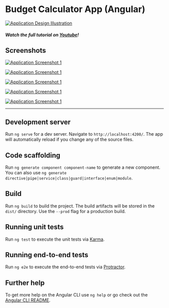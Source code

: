 # Budget Calculator App (Angular)

[![Application Design Illustration](./src/assets/thumbnail.png)](https://youtu.be/sU4z4Ti-8OQ)

##### Watch the full tutorial on [Youtube](https://youtu.be/sU4z4Ti-8OQ)! 

## Screenshots

[![Application Screenshot 1](./src/assets/screenshots/01_Budget_App_Screenshot.png)](https://youtu.be/sU4z4Ti-8OQ)

[![Application Screenshot 1](./src/assets/screenshots/02_Budget_App_Screenshot.png)](https://youtu.be/sU4z4Ti-8OQ)

[![Application Screenshot 1](./src/assets/screenshots/03_Budget_App_Screenshot.png)](https://youtu.be/sU4z4Ti-8OQ)

[![Application Screenshot 1](./src/assets/screenshots/04_Budget_App_Screenshot.png)](https://youtu.be/sU4z4Ti-8OQ)

[![Application Screenshot 1](./src/assets/screenshots/05_Budget_App_Screenshot.png)](https://youtu.be/sU4z4Ti-8OQ)

---

## Development server

Run `ng serve` for a dev server. Navigate to `http://localhost:4200/`. The app will automatically reload if you change any of the source files.

## Code scaffolding

Run `ng generate component component-name` to generate a new component. You can also use `ng generate directive|pipe|service|class|guard|interface|enum|module`.

## Build

Run `ng build` to build the project. The build artifacts will be stored in the `dist/` directory. Use the `--prod` flag for a production build.

## Running unit tests

Run `ng test` to execute the unit tests via [Karma](https://karma-runner.github.io).

## Running end-to-end tests

Run `ng e2e` to execute the end-to-end tests via [Protractor](http://www.protractortest.org/).

## Further help

To get more help on the Angular CLI use `ng help` or go check out the [Angular CLI README](https://github.com/angular/angular-cli/blob/master/README.md).
